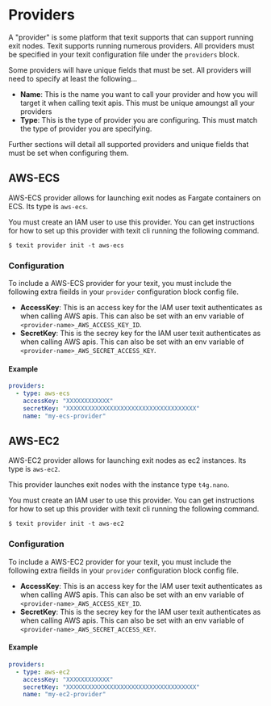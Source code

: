 # Providers

A "provider" is some platform that texit supports that can support running exit nodes. Texit supports running numerous providers. All providers must be specified in your texit configuration file under the `providers` block.

Some providers will have unique fields that must be set. All providers will need to specify at least the following...

- **Name**: This is the name you want to call your provider and how you will target it when calling texit apis. This must be unique amoungst all your providers
- **Type**: This is the type of provider you are configuring. This must match the type of provider you are specifying.

Further sections will detail all supported providers and unique fields that must be set when configuring them.

## AWS-ECS

AWS-ECS provider allows for launching exit nodes as Fargate containers on ECS. Its type is `aws-ecs`.

You must create an IAM user to use this provider. You can get instructions for how to set up this provider with texit cli running the following command.

```
$ texit provider init -t aws-ecs
```

### Configuration

To include a AWS-ECS provider for your texit, you must include the following extra fieilds in your `provider` configuration block config file.

- **AccessKey**: This is an access key for the IAM user texit authenticates as when calling AWS apis. This can also be set with an env variable of `<provider-name>_AWS_ACCESS_KEY_ID`.
- **SecretKey**: This is the secrey key for the IAM user texit authenticates as when calling AWS apis. This can also be set with an env variable of `<provider-name>_AWS_SECRET_ACCESS_KEY`.

#### Example

```yaml
providers:
  - type: aws-ecs
    accessKey: "XXXXXXXXXXXX"
    secretKey: "XXXXXXXXXXXXXXXXXXXXXXXXXXXXXXXXXXXX"
    name: "my-ecs-provider"
```

## AWS-EC2

AWS-EC2 provider allows for launching exit nodes as ec2 instances. Its type is `aws-ec2`.

This provider launches exit nodes with the instance type `t4g.nano`.

You must create an IAM user to use this provider. You can get instructions for how to set up this provider with texit cli running the following command.

```
$ texit provider init -t aws-ec2
```

### Configuration

To include a AWS-EC2 provider for your texit, you must include the following extra fieilds in your `provider` configuration block config file.

- **AccessKey**: This is an access key for the IAM user texit authenticates as when calling AWS apis. This can also be set with an env variable of `<provider-name>_AWS_ACCESS_KEY_ID`.
- **SecretKey**: This is the secrey key for the IAM user texit authenticates as when calling AWS apis. This can also be set with an env variable of `<provider-name>_AWS_SECRET_ACCESS_KEY`.

#### Example

```yaml
providers:
  - type: aws-ec2
    accessKey: "XXXXXXXXXXXX"
    secretKey: "XXXXXXXXXXXXXXXXXXXXXXXXXXXXXXXXXXXX"
    name: "my-ec2-provider"
```
